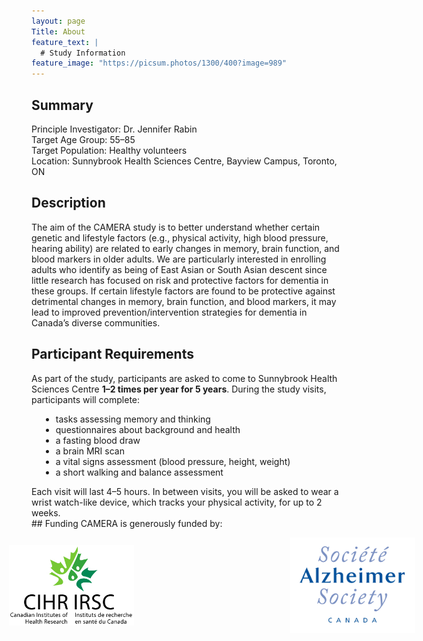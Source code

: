```yaml
---
layout: page
Title: About
feature_text: |
  # Study Information
feature_image: "https://picsum.photos/1300/400?image=989"
---
```

## Summary
Principle Investigator: Dr. Jennifer Rabin<br/>
Target Age Group: 55–85<br/>
Target Population: Healthy volunteers<br/>
Location: Sunnybrook Health Sciences Centre, Bayview Campus, Toronto, ON
<br/>
## Description
The aim of the CAMERA study is to better understand whether certain genetic and lifestyle factors (e.g., physical activity, 
high blood pressure, hearing ability) are related to early changes in memory, brain function, and blood markers in older adults. 
We are particularly interested in enrolling adults who identify as being of East Asian or South Asian descent since little
research has focused on risk and protective factors for dementia in these groups. If certain lifestyle factors are found 
to be protective against detrimental changes in memory, brain function, and blood markers, it may lead to improved 
prevention/intervention strategies for dementia in Canada’s diverse communities. 
<br/>
## Participant Requirements
As part of the study, participants are asked to come to Sunnybrook Health Sciences Centre <strong>1–2 times per year for 5 years</strong>. 
During the study visits, participants will complete:
<ul class="" style="margin-left:15px">
  <li>tasks assessing memory and thinking</li>
  <li>questionnaires about background and health</li>
  <li>a fasting blood draw</li>
  <li>a brain MRI scan</li>
  <li>a vital signs assessment (blood pressure, height, weight)</li>
  <li>a short walking and balance assessment</li>
</ul>
Each visit will last 4–5 hours. In between visits, you will be asked to wear a wrist watch-like device, which tracks your
physical activity, for up to 2 weeks.
<br/>
## Funding
CAMERA is generously funded by:
<br/>
<ul class="" style="display: flex; align-items: center; justify-content: center;">
  <img src="/assets/funding/cihr_logo.jpg" width="200" hspace="150">
  <img src="/assets/funding/as_logo.jpg" width="200" hspace="100">
</ul>